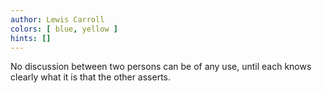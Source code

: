 ```yaml
---
author: Lewis Carroll
colors: [ blue, yellow ]
hints: []
---
```

No discussion between two persons can be of any use, until each knows clearly what it is that the other asserts.
